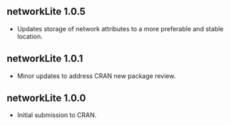 
## networkLite 1.0.5

- Updates storage of network attributes to a more preferable and stable location. 

## networkLite 1.0.1

- Minor updates to address CRAN new package review.

## networkLite 1.0.0

- Initial submission to CRAN.
